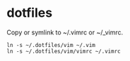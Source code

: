 dotfiles
========

Copy or symlink to ~/.vimrc or ~/_vimrc.

```
ln -s ~/.dotfiles/vim ~/.vim
ln -s ~/.dotfiles/vim/vimrc ~/.vimrc
```
